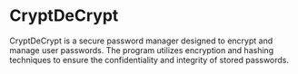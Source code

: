 # CryptDeCrypt
CryptDeCrypt is a secure password manager designed to encrypt and manage user passwords. The program utilizes encryption and hashing techniques to ensure the confidentiality and integrity of stored passwords.
